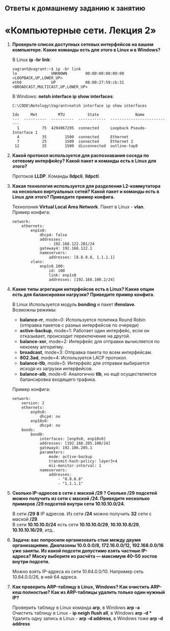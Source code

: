## Ответы к домашнему заданию к занятию
# «Компьютерные сети. Лекция 2»

1. **Проверьте список доступных сетевых интерфейсов на вашем компьютере. Какие команды есть для этого в Linux и в Windows?**

    В Linux **ip -br link**:
    ```
    vagrant@vagrant:~$ ip -br link
    lo               UNKNOWN        00:00:00:00:00:00 <LOOPBACK,UP,LOWER_UP>
    eth0             UP             08:00:27:59:cb:31 <BROADCAST,MULTICAST,UP,LOWER_UP>
    ```
    
    В Windows: **netsh interface ip show interfaces**:
    ```
    C:\CODE\Netology\Vagrant>netsh interface ip show interfaces

    Idx     Met         MTU          State                Name
    ---  ----------  ----------  ------------  ---------------------------
      1          75  4294967295  connected     Loopback Pseudo-Interface 1
      4          35        1500  connected     Ethernet
      7          25        1500  connected     Ethernet 2
     12          35        1500  disconnected  outline-tap0
    ```

2. **Какой протокол используется для распознавания соседа по сетевому интерфейсу? Какой пакет и команды есть в Linux для этого?**

    Протоков **LLDP**. Команды **lldpcli**, **lldpctl**.

3. **Какая технология используется для разделения L2-коммутатора на несколько виртуальных сетей?
    Какой пакет и команды есть в Linux для этого? Приведите пример конфига.**
    
    Технолония **Virtual Local Area Network**. Пакет в Linux - **vlan**.  
    Пример конфига:
    ```
    network:
        ethernets:
            enp1s0:
                dhcp4: false
                addresses:
                    - 192.168.122.201/24
                gateway4: 192.168.122.1
                nameservers:
                    addresses: [8.8.8.8, 1.1.1.1]
            vlans:
                enp1s0.100:
                    id: 100
                    link: enp1s0
                    addresses: [192.168.100.2/24]
    ```

4. **Какие типы агрегации интерфейсов есть в Linux? Какие опции есть для балансировки нагрузки? Приведите пример конфига.**

    В Linux Используется модуль **bonding** и пакет **ifenslave**.  
    Возможны режимы:
    - **balance-rr**, mode=0: Используется политика Round Robin (отправка пакетов с разных интерфейсов по очереди) 
    - **active-backup**, mode=1: Работает один интерфейс, если он отказывает, происходит переключение на другой.
    - **balance-xor**, mode=2: Интерфейс для отправки вычисляется по некоему алгоритму. 
    - **broadcast**, mode=3: Отправка пакета по всем интерфейсам. 
    - **802.3ad**, mode=4: Используется LACP протокол.
    - **balance-tlb**, mode=5: Интерфейс для отправки выбирается исходя из загрузки интерфейсов. 
    - **balance-alb**, mode=6: Аналогично **tlb**, но ещё осуществляется балансировка входящего трафика.

    Пример конфига:
    ```
    network:
        version: 2
        ethernets:
            enp9s0:
                dhcp4: no
            enp10s0:
                dhcp4: no
        bonds:
            bond0:
                interfaces: [enp9s0, enp10s0]
                addresses: [192.168.205.100/24]
                gateway4: 192.186.205.1
                parameters:
                    mode: active-backup
                    transmit-hash-policy: layer3+4
                    mii-monitor-interval: 1
                nameservers:
                    addresses:
                        - "8.8.8.8"
                        - "1.1.1.1"
    ```

5. **Сколько IP-адресов в сети с маской /29 ? Сколько /29 подсетей можно получить из сети с маской /24.
    Приведите несколько примеров /29 подсетей внутри сети 10.10.10.0/24.**
    
    В сети **/29** **8** IP адресов. Из сети **/24** можно получить **32** сети с маской **/29**.  
    В сети **10.10.10.0/24** есть сети **10.10.10.0/29**, **10.10.10.8/29**, **10.10.10.16/29**, итд..

6. **Задача: вас попросили организовать стык между двумя организациями. Диапазоны 10.0.0.0/8, 172.16.0.0/12, 192.168.0.0/16 уже заняты.
    Из какой подсети допустимо взять частные IP-адреса? Маску выберите из расчёта — максимум 40–50 хостов внутри подсети.**
    
    Можно взять IP-адреса из сети 10.64.0.0/10. Например сеть 10.64.0.0/26, в ней 64 адреса.

7. **Как проверить ARP-таблицу в Linux, Windows? Как очистить ARP-кеш полностью? Как из ARP-таблицы удалить только один нужный IP?**

    Проверить таблицу в Linux команда **arp**, в Windows **arp -a**  
    Очистить таблицу в Linux - **ip neigh flush all**, в Windows **arp -d \***  
    Удалить одну запись в Linux - **arp -d address**, в Windows тоже **arp -d address**
    
